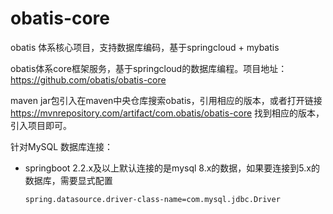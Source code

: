 # obatis-core
obatis 体系核心项目，支持数据库编码，基于springcloud + mybatis



obatis体系core框架服务，基于springcloud的数据库编程。项目地址：https://github.com/obatis/obatis-core

maven jar包引入在maven中央仓库搜索obatis，引用相应的版本，或者打开链接 https://mvnrepository.com/artifact/com.obatis/obatis-core 找到相应的版本，引入项目即可。

针对MySQL 数据库连接：

- springboot 2.2.x及以上默认连接的是mysql 8.x的数据，如果要连接到5.x的数据库，需要显式配置

  ```xml
  spring.datasource.driver-class-name=com.mysql.jdbc.Driver
  ```

